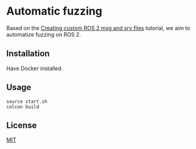 # Automatic fuzzing

Based on the [Creating custom ROS 2 msg and srv files](https://index.ros.org/doc/ros2/Tutorials/Custom-ROS2-Interfaces/) tutorial, we aim to automatize fuzzing on ROS 2.

## Installation

Have Docker installed.

## Usage

```
source start.sh
colcon build
```

## License
[MIT](https://choosealicense.com/licenses/mit/)
